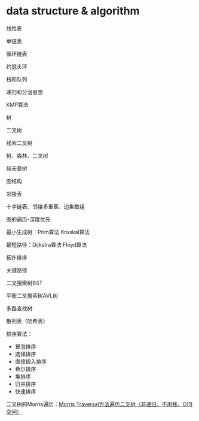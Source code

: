 # data structure & algorithm

线性表

单链表

循环链表

约瑟夫环

栈和队列

递归和分治思想

KMP算法

树

二叉树

线索二叉树

树、森林、二叉树

赫夫曼树

图结构

邻接表

十字链表、邻接多重表、边集数组

图的遍历-深度优先

最小生成树：Prim算法 Kruskal算法

最短路径：Dijkstra算法 Floyd算法

拓扑排序

关键路径

二叉搜索树BST

平衡二叉搜索树AVL树

多路查找树

散列表（哈希表）

排序算法：

- 冒泡排序
- 选择排序
- 直接插入排序
- 希尔排序
- 堆排序
- 归并排序
- 快速排序



二叉树的Morris遍历：[Morris Traversal方法遍历二叉树（非递归，不用栈，O(1)空间）](https://www.cnblogs.com/AnnieKim/archive/2013/06/15/MorrisTraversal.html)

